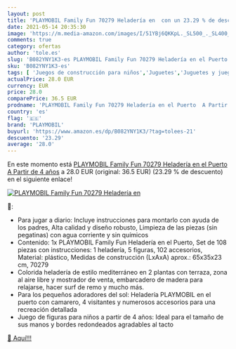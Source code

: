 ```yaml
---
layout: post
title: 'PLAYMOBIL Family Fun 70279 Heladería en  con un 23.29 % de descuento'
date: 2021-05-14 20:35:30
image: 'https://m.media-amazon.com/images/I/51YBj6QKKpL._SL500_._SL400_.jpg'
comments: true
category: ofertas
author: 'tole.es'
slug: 'B082YNY1K3-es PLAYMOBIL Family Fun 70279 Heladería en el Puerto A Partir...'
sku: 'B082YNY1K3-es'
tags: [ 'Juegos de construcción para niños','Juguetes','Juguetes y juegos','playmobil', ]
actualPrice: 28.0 EUR
currency: EUR
price: 28.0
comparePrice: 36.5 EUR
prodname: 'PLAYMOBIL Family Fun 70279 Heladería en el Puerto  A Partir de 4 años'
country: 'es'
flag: '🇪🇸'
brand: 'PLAYMOBIL'
buyurl: 'https://www.amazon.es/dp/B082YNY1K3/?tag=tolees-21'
descuento: '23.29'
average: '28.0'
---
```


En este momento está [PLAYMOBIL Family Fun 70279 Heladería en el Puerto  A Partir de 4 años](https://www.amazon.es/dp/B082YNY1K3/?tag=tolees-21) a 28.0 EUR (original: 36.5 EUR) (23.29 %  de descuento) en el siguiente enlace!

[![PLAYMOBIL Family Fun 70279 Heladería en ](https://m.media-amazon.com/images/I/51YBj6QKKpL._SL500_._SL400_.jpg)](https://www.amazon.es/dp/B082YNY1K3/?tag=tolees-21)

🔎:

- Para jugar a diario: Incluye instrucciones para montarlo con ayuda de los padres, Alta calidad y diseño robusto, Limpieza de las piezas (sin pegatinas) con agua corriente y sin químicos
- Contenido: 1x PLAYMOBIL Family Fun Heladería en el Puerto, Set de 108 piezas con instrucciones: 1 heladería, 5 figuras, 102 accesorios, Material: plástico, Medidas de construcción (LxAxA) aprox.: 65x35x23 cm, 70279
- Colorida heladería de estilo mediterráneo en 2 plantas con terraza, zona al aire libre y mostrador de venta, embarcadero de madera para relajarse, hacer surf de remo y mucho más.
- Para los pequeños adoradores del sol: Heladería PLAYMOBIL en el puerto con camarero, 4 visitantes y numerosos accesorios para una recreación detallada
- Juego de figuras para niños a partir de 4 años: Ideal para el tamaño de sus manos y bordes redondeados agradables al tacto

[🛒 Aquí!!!](https://www.amazon.es/dp/B082YNY1K3/?tag=tolees-21)
